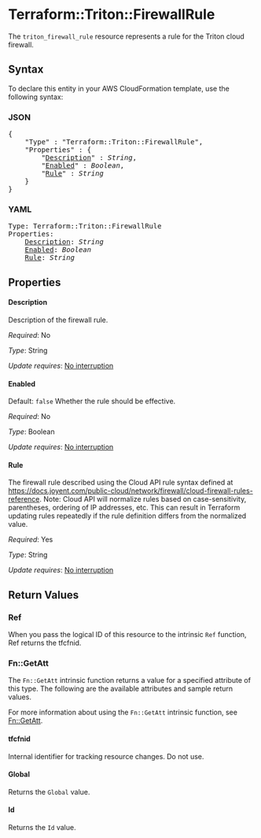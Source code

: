 # Terraform::Triton::FirewallRule

The `triton_firewall_rule` resource represents a rule for the Triton cloud firewall.

## Syntax

To declare this entity in your AWS CloudFormation template, use the following syntax:

### JSON

<pre>
{
    "Type" : "Terraform::Triton::FirewallRule",
    "Properties" : {
        "<a href="#description" title="Description">Description</a>" : <i>String</i>,
        "<a href="#enabled" title="Enabled">Enabled</a>" : <i>Boolean</i>,
        "<a href="#rule" title="Rule">Rule</a>" : <i>String</i>
    }
}
</pre>

### YAML

<pre>
Type: Terraform::Triton::FirewallRule
Properties:
    <a href="#description" title="Description">Description</a>: <i>String</i>
    <a href="#enabled" title="Enabled">Enabled</a>: <i>Boolean</i>
    <a href="#rule" title="Rule">Rule</a>: <i>String</i>
</pre>

## Properties

#### Description

Description of the firewall rule.

_Required_: No

_Type_: String

_Update requires_: [No interruption](https://docs.aws.amazon.com/AWSCloudFormation/latest/UserGuide/using-cfn-updating-stacks-update-behaviors.html#update-no-interrupt)

#### Enabled

Default: `false`
Whether the rule should be effective.

_Required_: No

_Type_: Boolean

_Update requires_: [No interruption](https://docs.aws.amazon.com/AWSCloudFormation/latest/UserGuide/using-cfn-updating-stacks-update-behaviors.html#update-no-interrupt)

#### Rule

The firewall rule described using the Cloud API rule syntax defined at https://docs.joyent.com/public-cloud/network/firewall/cloud-firewall-rules-reference.
Note: Cloud API will normalize rules based on case-sensitivity, parentheses,
ordering of IP addresses, etc. This can result in Terraform updating rules
repeatedly if the rule definition differs from the normalized value.

_Required_: Yes

_Type_: String

_Update requires_: [No interruption](https://docs.aws.amazon.com/AWSCloudFormation/latest/UserGuide/using-cfn-updating-stacks-update-behaviors.html#update-no-interrupt)

## Return Values

### Ref

When you pass the logical ID of this resource to the intrinsic `Ref` function, Ref returns the tfcfnid.

### Fn::GetAtt

The `Fn::GetAtt` intrinsic function returns a value for a specified attribute of this type. The following are the available attributes and sample return values.

For more information about using the `Fn::GetAtt` intrinsic function, see [Fn::GetAtt](https://docs.aws.amazon.com/AWSCloudFormation/latest/UserGuide/intrinsic-function-reference-getatt.html).

#### tfcfnid

Internal identifier for tracking resource changes. Do not use.

#### Global

Returns the <code>Global</code> value.

#### Id

Returns the <code>Id</code> value.

